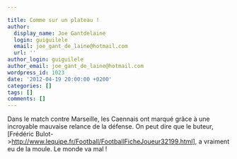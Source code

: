 ```yaml
---

title: Comme sur un plateau !
author:
  display_name: Joe Gantdelaine
  login: guiguilele
  email: joe_gant_de_laine@hotmail.com
  url: ''
author_login: guiguilele
author_email: joe_gant_de_laine@hotmail.com
wordpress_id: 1023
date: '2012-04-19 20:00:00 +0200'
categories: []
tags: []
comments: []
---
```

Dans le match contre Marseille, les Caennais ont marqué grâce à une incroyable mauvaise relance de la défense. On peut dire que le buteur, [Frédéric Bulot->http://www.lequipe.fr/Football/FootballFicheJoueur32199.html], a vraiment eu de la moule. Le monde va mal !
